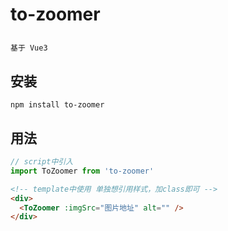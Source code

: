 # to-zoomer

## 
```js
基于 Vue3 
```

## 安装
```shell
npm install to-zoomer
```

## 用法
```js
// script中引入
import ToZoomer from 'to-zoomer'

```

```html
<!-- template中使用 单独想引用样式，加class即可 -->
<div>
  <ToZoomer :imgSrc="图片地址" alt="" />
</div>
```
